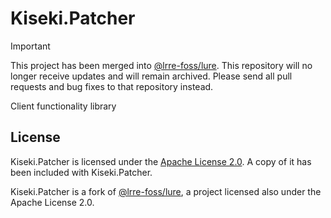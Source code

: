 # Kiseki.Patcher

> [!IMPORTANT]
> This project has been merged into [@lrre-foss/lure](https://github.com/lrre-foss/lure). This repository will no longer receive updates and will remain archived. Please send all pull requests and bug fixes to that repository instead.

Client functionality library

## License

Kiseki.Patcher is licensed under the [Apache License 2.0](https://github.com/kiseki-lol/patcher/blob/trunk/LICENSE). A copy of it has been included with Kiseki.Patcher.

Kiseki.Patcher is a fork of [@lrre-foss/lure](https://github.com/lrre-foss/lure), a project licensed also under the Apache License 2.0.
